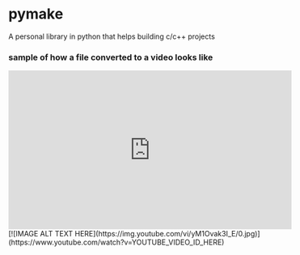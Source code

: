 # pymake
A personal library in python that helps building c/c++ projects

### sample of how a file converted to a video looks like
<iframe width="560" height="315" src="https://www.youtube.com/embed/yM1Ovak3I_E" title="YouTube video player" frameborder="0" allow="accelerometer; autoplay; clipboard-write; encrypted-media; gyroscope; picture-in-picture" allowfullscreen></iframe>
[![IMAGE ALT TEXT HERE](https://img.youtube.com/vi/yM1Ovak3I_E/0.jpg)](https://www.youtube.com/watch?v=YOUTUBE_VIDEO_ID_HERE)
